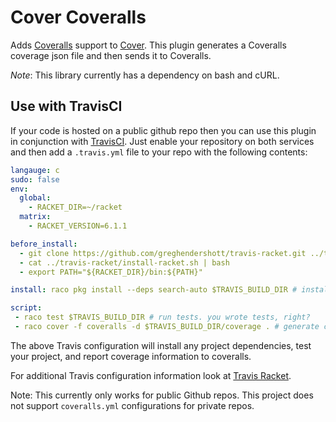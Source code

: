 # Cover Coveralls
Adds [Coveralls](https://coveralls.io/) support to [Cover](https://github.com/florence/cover).
This plugin generates a Coveralls coverage json file and then sends it to Coveralls.

*Note*: This library currently has a dependency on bash and cURL.

## Use with TravisCI

If your code is hosted on a public github repo then you can use this plugin in conjunction with [TravisCI](https://travis-ci.org/).
Just enable your repository on both services and then add a `.travis.yml` file to your repo with the following contents:
```yml
langauge: c
sudo: false
env:
  global:
    - RACKET_DIR=~/racket
  matrix:
    - RACKET_VERSION=6.1.1

before_install:
  - git clone https://github.com/greghendershott/travis-racket.git ../travis-racket
  - cat ../travis-racket/install-racket.sh | bash
  - export PATH="${RACKET_DIR}/bin:${PATH}"

install: raco pkg install --deps search-auto $TRAVIS_BUILD_DIR # install dependencies

script:
 - raco test $TRAVIS_BUILD_DIR # run tests. you wrote tests, right?
 - raco cover -f coveralls -d $TRAVIS_BUILD_DIR/coverage . # generate coverage information for coveralls
```
The above Travis configuration will install any project dependencies, test your project, and report coverage information to coveralls.

For additional Travis configuration information look at [Travis Racket](https://github.com/greghendershott/travis-racket).

Note: This currently only works for public Github repos. This project does not support `coveralls.yml` configurations for private repos.
